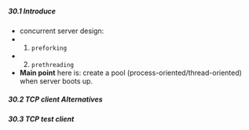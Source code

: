 ##### 30.1 Introduce
* concurrent server design:
* 1. `preforking`
* 2. `prethreading`
* **Main point** here is: create a pool (process-oriented/thread-oriented) when server boots up.

##### 30.2 TCP client Alternatives


##### 30.3 TCP test client
